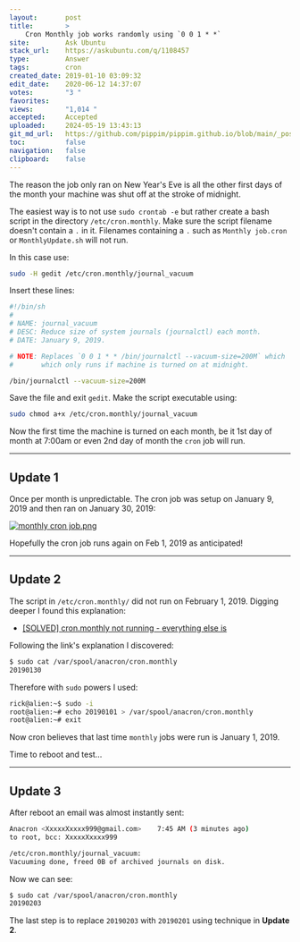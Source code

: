 ```yaml
---
layout:       post
title:        >
    Cron Monthly job works randomly using `0 0 1 * *`
site:         Ask Ubuntu
stack_url:    https://askubuntu.com/q/1108457
type:         Answer
tags:         cron
created_date: 2019-01-10 03:09:32
edit_date:    2020-06-12 14:37:07
votes:        "3 "
favorites:    
views:        "1,014 "
accepted:     Accepted
uploaded:     2024-05-19 13:43:13
git_md_url:   https://github.com/pippim/pippim.github.io/blob/main/_posts/2019/2019-01-10-Cron-Monthly-job-works-randomly-using-_0-0-1-*-*_.md
toc:          false
navigation:   false
clipboard:    false
---
```


The reason the job only ran on New Year's Eve is all the other first days of the month your machine was shut off at the stroke of midnight.

The easiest way is to not use `sudo crontab -e` but rather create a bash script in the directory `/etc/cron.monthly`. Make sure the script filename doesn't contain a `.` in it. Filenames containing a `.` such as `Monthly job.cron` or `MonthlyUpdate.sh` will not run.



In this case use:

``` bash
sudo -H gedit /etc/cron.monthly/journal_vacuum
```

Insert these lines:

``` sh
#!/bin/sh
#
# NAME: journal_vacuum
# DESC: Reduce size of system journals (journalctl) each month.
# DATE: January 9, 2019.

# NOTE: Replaces `0 0 1 * * /bin/journalctl --vacuum-size=200M` which
#       which only runs if machine is turned on at midnight.

/bin/journalctl --vacuum-size=200M
```

Save the file and exit `gedit`. Make the script executable using:

``` bash
sudo chmod a+x /etc/cron.monthly/journal_vacuum
```

Now the first time the machine is turned on each month, be it 1st day of month at 7:00am or even 2nd day of month the `cron` job will run.


----------

## Update 1

Once per month is unpredictable. The cron job was setup on January 9, 2019 and then ran on January 30, 2019:

[![monthly cron job.png][1]][1]

Hopefully the cron job runs again on Feb 1, 2019 as anticipated!

----------

## Update 2

The script in `/etc/cron.monthly/` did not run on February 1, 2019. Digging deeper I found this explanation:

- [\[SOLVED\] cron.monthly not running - everything else is][2]

Following the link's explanation I discovered:

``` bash
$ sudo cat /var/spool/anacron/cron.monthly
20190130
```

Therefore with `sudo` powers I used:

``` bash
rick@alien:~$ sudo -i
root@alien:~# echo 20190101 > /var/spool/anacron/cron.monthly
root@alien:~# exit
```

Now cron believes that last time `monthly` jobs were run is January 1, 2019.

Time to reboot and test...


----------

## Update 3

After reboot an email was almost instantly sent:

``` bash
Anacron <XxxxxXxxxx999@gmail.com>    7:45 AM (3 minutes ago)
to root, bcc: XxxxxXxxxx999

/etc/cron.monthly/journal_vacuum:
Vacuuming done, freed 0B of archived journals on disk.
```

Now we can see:

``` bash
$ sudo cat /var/spool/anacron/cron.monthly
20190203
```

The last step is to replace `20190203` with `20190201` using technique in **Update 2**.

  [1]: https://i.stack.imgur.com/c76pC.png
  [2]: https://www.linuxquestions.org/questions/linux-newbie-8/cron-monthly-not-running-everything-else-is-4175461238/


